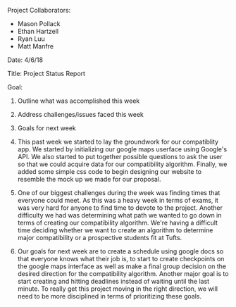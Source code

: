 Project Collaborators: 
- Mason Pollack 
- Ethan Hartzell
- Ryan Luu 
- Matt Manfre 

Date: 4/6/18

Title: Project Status Report 

Goal: 
1) Outline what was accomplished this week
2) Address challenges/issues faced this week 
3) Goals for next week 


1) This past week we started to lay the groundwork for our compatiblity app. 
We started by initializing our google maps userface using Google's API. We also 
started to put together possible questions to ask the user so that we could 
acquire data for our compatibility algorithm. Finally, we added some simple css
code to begin designing our website to resemble the mock up we made for our proposal.

2) One of our biggest challenges during the week was finding times that everyone could 
meet. As this was a heavy week in terms of exams, it was very hard for anyone to find 
time to devote to the project. Another difficulty we had was determining what path we wanted to go down in terms of creating our compatibility algorithm. We're having a difficult time 
deciding whether we want to create an algorithm to determine major compatibility or a 
prospective students fit at Tufts. 

3) Our goals for next week are to create a schedule using google docs so that everyone
knows what their job is, to start to create checkpoints on the google maps interface as 
well as make a final group decision on the desired direction for the compatibility 
algorithm. Another major goal is to start creating and hitting deadlines instead of 
waiting until the last minute. To really get this project moving in the right direction,
we will need to be more disciplined in terms of prioritizing these goals.
